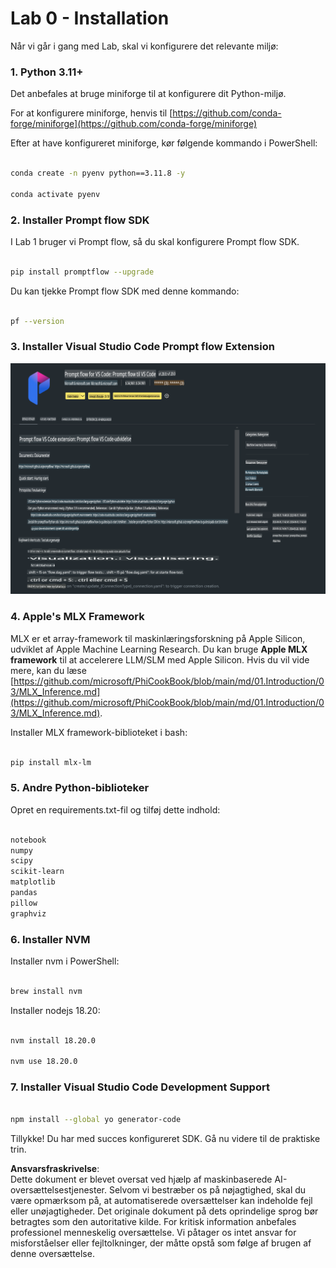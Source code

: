 # **Lab 0 - Installation**

Når vi går i gang med Lab, skal vi konfigurere det relevante miljø:

### **1. Python 3.11+**

Det anbefales at bruge miniforge til at konfigurere dit Python-miljø.

For at konfigurere miniforge, henvis til [https://github.com/conda-forge/miniforge](https://github.com/conda-forge/miniforge)

Efter at have konfigureret miniforge, kør følgende kommando i PowerShell:

```bash

conda create -n pyenv python==3.11.8 -y

conda activate pyenv

```

### **2. Installer Prompt flow SDK**

I Lab 1 bruger vi Prompt flow, så du skal konfigurere Prompt flow SDK.

```bash

pip install promptflow --upgrade

```

Du kan tjekke Prompt flow SDK med denne kommando:

```bash

pf --version

```

### **3. Installer Visual Studio Code Prompt flow Extension**

![pf](../../../../../../../../../translated_images/pf_ext.fa065f22e1ee3e67157662d8be5241f346ddd83744045e3406d92b570e8d8b36.da.png)

### **4. Apple's MLX Framework**

MLX er et array-framework til maskinlæringsforskning på Apple Silicon, udviklet af Apple Machine Learning Research. Du kan bruge **Apple MLX framework** til at accelerere LLM/SLM med Apple Silicon. Hvis du vil vide mere, kan du læse [https://github.com/microsoft/PhiCookBook/blob/main/md/01.Introduction/03/MLX_Inference.md](https://github.com/microsoft/PhiCookBook/blob/main/md/01.Introduction/03/MLX_Inference.md).

Installer MLX framework-biblioteket i bash:

```bash

pip install mlx-lm

```

### **5. Andre Python-biblioteker**

Opret en requirements.txt-fil og tilføj dette indhold:

```txt

notebook
numpy 
scipy 
scikit-learn 
matplotlib 
pandas 
pillow 
graphviz

```

### **6. Installer NVM**

Installer nvm i PowerShell:

```bash

brew install nvm

```

Installer nodejs 18.20:

```bash

nvm install 18.20.0

nvm use 18.20.0

```

### **7. Installer Visual Studio Code Development Support**

```bash

npm install --global yo generator-code

```

Tillykke! Du har med succes konfigureret SDK. Gå nu videre til de praktiske trin.

**Ansvarsfraskrivelse**:  
Dette dokument er blevet oversat ved hjælp af maskinbaserede AI-oversættelsestjenester. Selvom vi bestræber os på nøjagtighed, skal du være opmærksom på, at automatiserede oversættelser kan indeholde fejl eller unøjagtigheder. Det originale dokument på dets oprindelige sprog bør betragtes som den autoritative kilde. For kritisk information anbefales professionel menneskelig oversættelse. Vi påtager os intet ansvar for misforståelser eller fejltolkninger, der måtte opstå som følge af brugen af denne oversættelse.